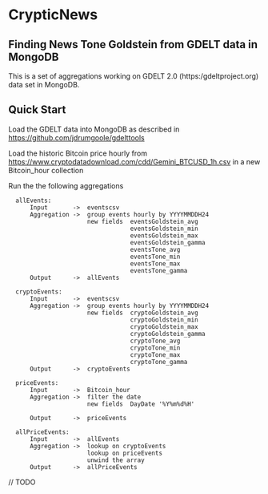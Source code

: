 # CrypticNews

## Finding News Tone Goldstein from GDELT data in MongoDB

This is a set of aggregations working on GDELT 2.0 (https:/gdeltproject.org) data set in MongoDB. 

## Quick Start

Load the GDELT data into MongoDB as described in https://github.com/jdrumgoole/gdelttools

Load the historic Bitcoin price hourly from https://www.cryptodatadownload.com/cdd/Gemini_BTCUSD_1h.csv in a new Bitcoin_hour collection

Run the the following aggregations
```
  allEvents:  
      Input       ->  eventscsv
      Aggregation ->  group events hourly by YYYYMMDDH24
                      new fields  eventsGoldstein_avg
                                  eventsGoldstein_min
                                  eventsGoldstein_max
                                  eventsGoldstein_gamma
                                  eventsTone_avg
                                  eventsTone_min
                                  eventsTone_max
                                  eventsTone_gamma
      Output      ->  allEvents

  cryptoEvents:  
      Input       ->  eventscsv
      Aggregation ->  group events hourly by YYYYMMDDH24
                      new fields  cryptoGoldstein_avg
                                  cryptoGoldstein_min
                                  cryptoGoldstein_max
                                  cryptoGoldstein_gamma
                                  cryptoTone_avg
                                  cryptoTone_min
                                  cryptoTone_max
                                  cryptoTone_gamma
      Output      ->  cryptoEvents
	  
  priceEvents:  
      Input       ->  Bitcoin_hour
      Aggregation ->  filter the date
					  new fields  DayDate '%Y%m%d%H'

      Output      ->  priceEvents
	  
  allPriceEvents:  
      Input       ->  allEvents
      Aggregation ->  lookup on cryptoEvents
					  lookup on priceEvents
                      unwind the array
      Output      ->  allPriceEvents	  
 ```
	  
// TODO
